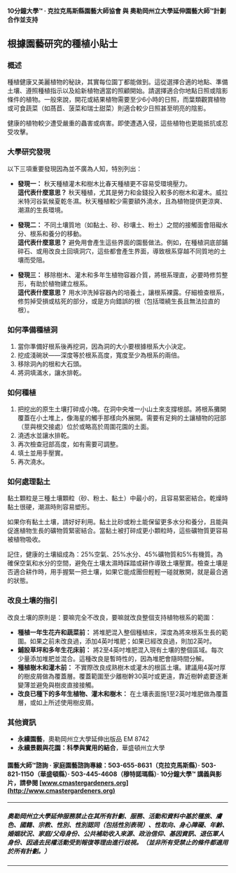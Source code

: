 #### 10分鐘大學™ · 克拉克馬斯縣園藝大師協會 與 奧勒岡州立大學延伸園藝大師™計劃 合作並支持

## 根據園藝研究的種植小貼士

### 概述

種植健康又美麗植物的秘訣，其實每位園丁都能做到。這從選擇合適的地點、準備土壤、遵照種植指示以及給新植物適當的照顧開始。請選擇適合你地點日照或陰影條件的植物。一般來說，開花或結果植物需要至少6小時的日照，而葉類觀賞植物或可食蔬菜（如萵苣、菠菜和瑞士甜菜）則適合較少日照甚至明亮的陰影。

健康的植物較少遭受嚴重的蟲害或病害。即使遭遇入侵，這些植物也更能抵抗或忍受攻擊。

### 大學研究發現

以下三項重要發現因為並不廣為人知，特別列出：

- **發現一：** 秋天種植灌木和樹木比春天種植更不容易受環境壓力。  
  **這代表什麼意思？** 秋天種植，尤其是勞力和金錢投入較多的樹木和灌木。威拉米特河谷氣候夏乾冬濕。秋天種植較少需要額外澆水，且為植物提供更涼爽、潮濕的生長環境。

- **發現二：** 不同土壤質地（如黏土、砂、砂壤土、粉土）之間的接觸面會阻礙水分、根系和養分的移動。  
  **這代表什麼意思？** 避免用會產生這些界面的園藝做法。例如，在種植洞底部鋪碎石、或用改良土回填洞穴，這些都會產生界面，導致根系穿越不同質地的土壤而受阻。

- **發現三：** 移除樹木、灌木和多年生植物容器介質，將根系理直，必要時修剪整形，有助於植物建立根系。  
  **這代表什麼意思？** 用水沖洗掉容器內的培養土，讓根系裸露。仔細檢查根系，修剪掉受損或枯死的部分，或是方向錯誤的根（包括環繞生長且無法拉直的根）。

### 如何準備種植洞

1. 當你準備好根系後再挖洞，因為洞的大小要根據根系大小決定。
2. 挖成淺碗狀——深度等於根系高度，寬度至少為根系的兩倍。
3. 移除洞內的根和大石頭。
4. 將洞填滿水，讓水排乾。

### 如何種植

1. 把挖出的原生土壤打碎成小塊。在洞中央堆一小山土來支撐根部。將根系攤開覆蓋在小土堆上，像海星的觸手那樣向外展開。需要有足夠的土讓植物的冠部（莖與根交接處）位於或略高於周圍花園的土面。
2. 澆透水並讓水排乾。
3. 再次檢查冠部高度，如有需要可調整。
4. 填土並用手壓實。
5. 再次澆水。

### 如何處理黏土

黏土顆粒是三種土壤顆粒（砂、粉土、黏土）中最小的，且容易緊密結合。乾燥時黏土很硬，潮濕時則容易塑形。

如果你有黏土土壤，請好好利用。黏土比砂或粉土能保留更多水分和養分，且能與促進植物生長的礦物質緊密結合。當黏土被打碎成更小顆粒時，這些礦物質更容易被植物吸收。

記住，健康的土壤組成為：25%空氣、25%水分、45%礦物質和5%有機質。為確保空氣和水分的空間，避免在土壤太濕時踩踏或耕作導致土壤壓實。檢查土壤是否適合耕作時，用手握緊一把土壤，如果它能成團但輕輕一碰就散開，就是最合適的狀態。

### 改良土壤的指引

改良土壤的原則是：要嘛完全不改良，要嘛就改良整個支持植物根系的範圍：

- **種植一年生花卉和蔬菜前：** 將堆肥混入整個種植床，深度為將來根系生長的範圍。如果之前未改良過，添加4英吋堆肥；如果已經改良過，則加2英吋。
- **鋪設草坪和多年生花床前：** 將2至4英吋堆肥混入現有土壤的整個區域。每次少量添加堆肥並混合。這種改良是暫時性的，因為堆肥會隨時間分解。
- **種植樹木和灌木前：** 不實際改良成熟樹木或灌木的根區土壤。建議用4英吋厚的樹皮屑做為覆蓋層。覆蓋範圍至少離樹幹30英吋或更遠，靠近樹幹處要逐漸變薄並避免與樹皮直接接觸。
- **改良已種下的多年生植物、灌木和樹木：** 在土壤表面施1至2英吋堆肥做為覆蓋層，或如上所述使用樹皮屑。

### 其他資訊

- **永續園藝**，奧勒岡州立大學延伸出版品 EM 8742  
- **永續景觀與花園：科學與實用的結合**，華盛頓州立大學  

#### 園藝大師™諮詢 · 家庭園藝諮詢專線：503-655-8631（克拉克馬斯縣）· 503-821-1150（華盛頓縣）· 503-445-4608（穆特諾瑪縣）· 10分鐘大學™ 講義與影片，請參閱 [www.cmastergardeners.org](http://www.cmastergardeners.org)

---

##### 奧勒岡州立大學延伸服務禁止在其所有計劃、服務、活動和資料中基於種族、膚色、國籍、宗教、性別、性別認同（包括性別表現）、性取向、身心障礙、年齡、婚姻狀況、家庭/父母身份、公共補助收入來源、政治信仰、基因資訊、退伍軍人身份、因過去民權活動受到報復等理由進行歧視。（並非所有受禁止的條件都適用於所有計劃。）
---